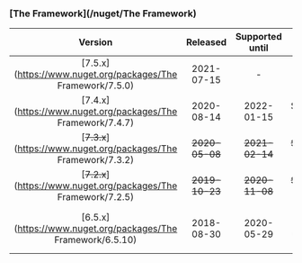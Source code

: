 ### [The Framework](/nuget/The Framework)

| Version   | Released       | Supported until   | Notes                             |
|:---------:|:--------------:|:-----------------:|:---------------------------------:|
| [7.5.x](https://www.nuget.org/packages/The Framework/7.5.0) | 2021-07-15     | -                 | -                                 |
| [7.4.x](https://www.nuget.org/packages/The Framework/7.4.7) | 2020-08-14     | 2022-01-15        | Superseded by 7.5.x               |
| [~~7.3.x~~](https://www.nuget.org/packages/The Framework/7.3.2) | ~~2020-05-08~~ | ~~2021-02-14~~    | ~~Superseded by 7.4.x~~           |
| [~~7.2.x~~](https://www.nuget.org/packages/The Framework/7.2.5) | ~~2019-10-23~~ | ~~2020-11-08~~    | ~~Superseded by 7.3.x~~           |
| [6.5.x](https://www.nuget.org/packages/The Framework/6.5.10) | 2018-08-30     | 2020-05-29        | [Extended support](/nservicebus/upgrades/support-policy.md#extended-support) until 2022-05-29 |

